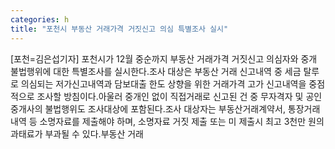 ```yaml
---
categories: h
title: "포천시 부동산 거래가격 거짓신고 의심 특별조사 실시"
---
```

[포천=김은섭기자] 포천시가 12월 중순까지 부동산 거래가격 거짓신고 의심자와 중개 불법행위에 대한 특별조사를 실시한다.조사 대상은 부동산 거래 신고내역 중 세금 탈루로 의심되는 저가신고내역과 담보대출 한도 상향을 위한 거래가격 고가 신고내역을 중점적으로 조사할 방침이다.아울러 중개인 없이 직접거래로 신고된 건 중 무자격자 및 공인중개사의 불법행위도 조사대상에 포함된다.조사 대상자는 부동산거래계약서, 통장거래내역 등 소명자료를 제출해야 하며, 소명자료 거짓 제출 또는 미 제출시 최고 3천만 원의 과태료가 부과될 수 있다.부동산 거래